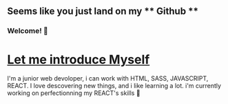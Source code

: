 ## Seems like you just land on my ** Github **
### Welcome! 👋

# <ins> Let me introduce Myself </ins>
I'm a junior web devoloper, i can work with HTML, SASS, JAVASCRIPT, REACT. 
I love descovering new things, and i like learning a lot. 
i'm currently working on perfectionning my REACT's skills  :muscle:



<!--
**Achouffe666/Achouffe666** is a ✨ _special_ ✨ repository because its `README.md` (this file) appears on your GitHub profile.

Here are some ideas to get you started:

- 🔭 I’m currently working on ...
- 🌱 I’m currently learning ...
- 👯 I’m looking to collaborate on ...
- 🤔 I’m looking for help with ...
- 💬 Ask me about ...
- 📫 How to reach me: ...
- 😄 Pronouns: ...
- ⚡ Fun fact: ...
-->
